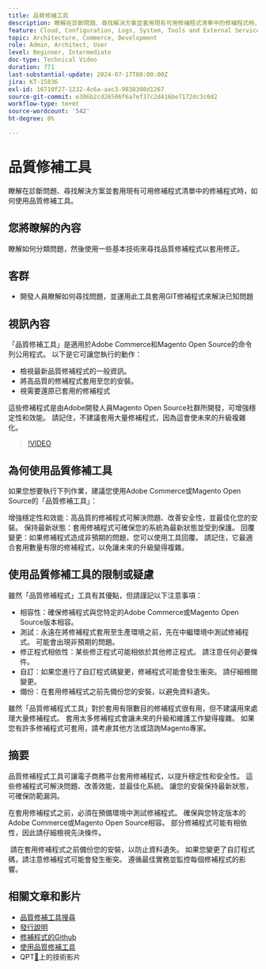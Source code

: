 ```yaml
---
title: 品質修補工具
description: 瞭解在診斷問題、尋找解決方案並套用現有可用修補程式清單中的修補程式時，如何使用品質修補工具。
feature: Cloud, Configuration, Logs, System, Tools and External Services
topic: Architecture, Commerce, Development
role: Admin, Architect, User
level: Beginner, Intermediate
doc-type: Technical Video
duration: 771
last-substantial-update: 2024-07-17T00:00:00Z
jira: KT-15836
exl-id: 16710f27-1232-4c6a-aac3-9838308d1267
source-git-commit: e306b2cd26506f6a7ef37c2d416be7172dc3c0d2
workflow-type: tm+mt
source-wordcount: '542'
ht-degree: 0%

---
```


# 品質修補工具

瞭解在診斷問題、尋找解決方案並套用現有可用修補程式清單中的修補程式時，如何使用品質修補工具。

## 您將瞭解的內容

瞭解如何分類問題，然後使用一些基本技術來尋找品質修補程式以套用修正。

## 客群

* 開發人員瞭解如何尋找問題，並運用此工具套用GIT修補程式來解決已知問題

## 視訊內容

「品質修補工具」是適用於Adobe Commerce和Magento Open Source的命令列公用程式。 以下是它可讓您執行的動作：

* 檢視最新品質修補程式的一般資訊。
* 將高品質的修補程式套用至您的安裝。
* 視需要還原已套用的修補程式

這些修補程式是由Adobe開發人員Magento Open Source社群所開發，可增強穩定性和效能。 請記住，不建議套用大量修補程式，因為這會使未來的升級複雜化。

>[!VIDEO](https://video.tv.adobe.com/v/3454082?learn=on&captions=chi_hant)

## 為何使用品質修補工具

如果您想要執行下列作業，建議您使用Adobe Commerce或Magento Open Source的「品質修補工具」：

增強穩定性和效能：高品質的修補程式可解決問題、改善安全性，並最佳化您的安裝。
保持最新狀態：套用修補程式可確保您的系統為最新狀態並受到保護。
回覆變更：如果修補程式造成非預期的問題，您可以使用工具回覆。 請記住，它最適合套用數量有限的修補程式，以免讓未來的升級變得複雜。  

## 使用品質修補工具的限制或疑慮

雖然「品質修補程式」工具有其優點，但請謹記以下注意事項：

* 相容性：確保修補程式與您特定的Adobe Commerce或Magento Open Source版本相容。
* 測試：永遠在將修補程式套用至生產環境之前，先在中繼環境中測試修補程式。 可能會出現非預期的問題。
* 修正程式相依性：某些修正程式可能相依於其他修正程式。 請注意任何必要條件。
* 自訂：如果您進行了自訂程式碼變更，修補程式可能會發生衝突。 請仔細檢閱變更。
* 備份：在套用修補程式之前先備份您的安裝，以避免資料遺失。

雖然「品質修補程式工具」對於套用有限數目的修補程式很有用，但不建議用來處理大量修補程式。 套用太多修補程式會讓未來的升級和維護工作變得複雜。 如果您有許多修補程式可套用，請考慮其他方法或諮詢Magento專家。 

## 摘要

品質修補程式工具可讓電子商務平台套用修補程式，以提升穩定性和安全性。 這些修補程式可解決問題、改善效能，並最佳化系統。 讓您的安裝保持最新狀態，可確保防範漏洞。

在套用修補程式之前，必須在預備環境中測試修補程式。 確保與您特定版本的Adobe Commerce或Magento Open Source相容。 部分修補程式可能有相依性，因此請仔細檢視先決條件。

 請在套用修補程式之前備份您的安裝，以防止資料遺失。 如果您變更了自訂程式碼，請注意修補程式可能會發生衝突。 遵循最佳實務並監控每個修補程式的影響。

## 相關文章和影片

* [品質修補工具搜尋](https://experienceleague.adobe.com/tools/commerce-quality-patches/index.html?lang=zh-Hant)
* [發行說明](https://experienceleague.adobe.com/zh-hant/docs/commerce-operations/tools/quality-patches-tool/release-notes)
* [修補程式的Github](https://github.com/magento/quality-patches/blob/master/patches/os/)
* [使用品質修補工具](https://experienceleague.adobe.com/zh-hant/docs/commerce-operations/tools/quality-patches-tool/usage)
* QPT[&#128279;](https://experienceleague.adobe.com/zh-hant/docs/commerce-learn/tutorials/tools/quality-patch-tool)上的技術影片
